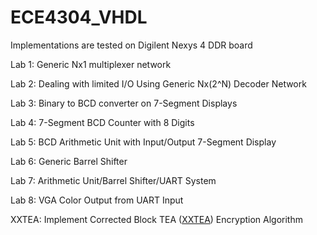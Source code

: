 # ECE4304_VHDL
Implementations are tested on Digilent Nexys 4 DDR board

Lab 1: Generic Nx1 multiplexer network

Lab 2: Dealing with limited I/O Using Generic Nx(2^N) Decoder Network

Lab 3: Binary to BCD converter on 7-Segment Displays

Lab 4: 7-Segment BCD Counter with 8 Digits 

Lab 5: BCD Arithmetic Unit with Input/Output 7-Segment Display

Lab 6: Generic Barrel Shifter 

Lab 7: Arithmetic Unit/Barrel Shifter/UART System

Lab 8: VGA Color Output from UART Input

XXTEA: Implement Corrected Block TEA ([XXTEA](https://en.wikipedia.org/wiki/XXTEA)) Encryption Algorithm

